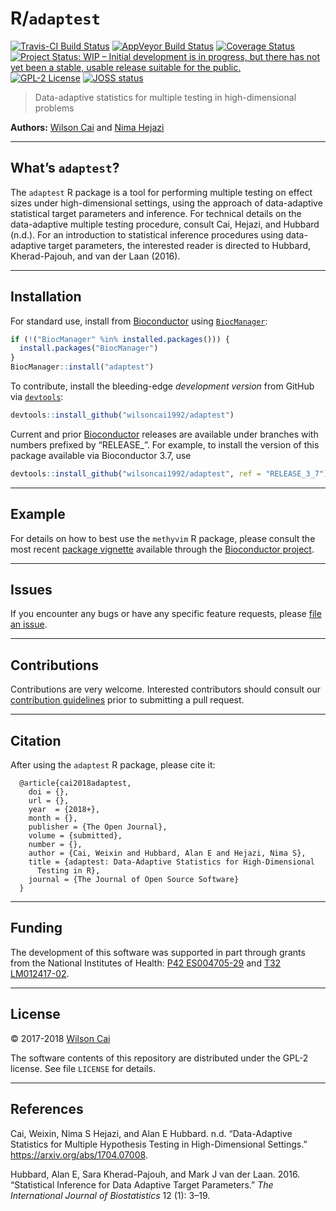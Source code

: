 
<!-- README.md is generated from README.Rmd. Please edit that file -->

# R/`adaptest`

[![Travis-CI Build
Status](https://travis-ci.org/wilsoncai1992/adaptest.svg?branch=master)](https://travis-ci.org/wilsoncai1992/adaptest?branch=master)
[![AppVeyor Build
Status](https://ci.appveyor.com/api/projects/status/github/wilsoncai1992/adaptest?branch=master&svg=true)](https://ci.appveyor.com/project/wilsoncai1992/adaptest/)
[![Coverage
Status](https://img.shields.io/codecov/c/github/wilsoncai1992/adaptest/master.svg)](https://codecov.io/github/wilsoncai1992/adaptest?branch=master)
[![Project Status: WIP – Initial development is in progress, but there
has not yet been a stable, usable release suitable for the
public.](http://www.repostatus.org/badges/latest/wip.svg)](http://www.repostatus.org/#wip)
[![GPL-2
License](http://img.shields.io/:license-gpl2-blue.svg)](http://www.gnu.org/licenses/gpl-2.0.html)
[![JOSS
status](http://joss.theoj.org/papers/7618d7d14ac77f6f502df3f9eac5917d/status.svg)](http://joss.theoj.org/papers/7618d7d14ac77f6f502df3f9eac5917d)

> Data-adaptive statistics for multiple testing in high-dimensional
> problems

**Authors:** [Wilson Cai](https://stat.berkeley.edu/~wcai) and [Nima
Hejazi](https://nimahejazi.org)

-----

## What’s `adaptest`?

The `adaptest` R package is a tool for performing multiple testing on
effect sizes under high-dimensional settings, using the approach of
data-adaptive statistical target parameters and inference. For technical
details on the data-adaptive multiple testing procedure, consult Cai,
Hejazi, and Hubbard (n.d.). For an introduction to statistical inference
procedures using data-adaptive target parameters, the interested reader
is directed to Hubbard, Kherad-Pajouh, and van der Laan (2016).

-----

## Installation

For standard use, install from
[Bioconductor](https://bioconductor.org/packages/adaptest) using
[`BiocManager`](https://CRAN.R-project.org/package=BiocManager):

``` r
if (!("BiocManager" %in% installed.packages())) {
  install.packages("BiocManager")
}
BiocManager::install("adaptest")
```

To contribute, install the bleeding-edge *development version* from
GitHub via
[`devtools`](https://www.rstudio.com/products/rpackages/devtools/):

``` r
devtools::install_github("wilsoncai1992/adaptest")
```

Current and prior [Bioconductor](https://bioconductor.org) releases are
available under branches with numbers prefixed by “RELEASE\_”. For
example, to install the version of this package available via
Bioconductor 3.7, use

``` r
devtools::install_github("wilsoncai1992/adaptest", ref = "RELEASE_3_7")
```

-----

## Example

For details on how to best use the `methyvim` R package, please consult
the most recent [package
vignette](https://bioconductor.org/packages/release/bioc/vignettes/adaptest/inst/doc/differentialExpression.html)
available through the [Bioconductor
project](https://bioconductor.org/packages/adaptest).

-----

## Issues

If you encounter any bugs or have any specific feature requests, please
[file an issue](https://github.com/wilsoncai1992/adaptest/issues).

-----

## Contributions

Contributions are very welcome. Interested contributors should consult
our [contribution
guidelines](https://github.com/wilsoncai1992/adaptest/blob/master/CONTRIBUTING.md)
prior to submitting a pull request.

-----

## Citation

After using the `adaptest` R package, please cite it:

``` 
  @article{cai2018adaptest,
    doi = {},
    url = {},
    year  = {2018+},
    month = {},
    publisher = {The Open Journal},
    volume = {submitted},
    number = {},
    author = {Cai, Weixin and Hubbard, Alan E and Hejazi, Nima S},
    title = {adaptest: Data-Adaptive Statistics for High-Dimensional
      Testing in R},
    journal = {The Journal of Open Source Software}
  }
```

-----

## Funding

The development of this software was supported in part through grants
from the National Institutes of Health: [P42
ES004705-29](https://projectreporter.nih.gov/project_info_details.cfm?aid=9260357&map=y)
and [T32
LM012417-02](https://projectreporter.nih.gov/project_info_description.cfm?aid=9248418&icde=37849831&ddparam=&ddvalue=&ddsub=&cr=1&csb=default&cs=ASC&pball=).

-----

## License

© 2017-2018 [Wilson Cai](https://statistics.berkeley.edu/~wcai)

The software contents of this repository are distributed under the GPL-2
license. See file `LICENSE` for details.

-----

## References

<div id="refs" class="references">

<div id="ref-cai2018data">

Cai, Weixin, Nima S Hejazi, and Alan E Hubbard. n.d. “Data-Adaptive
Statistics for Multiple Hypothesis Testing in High-Dimensional
Settings.” <https://arxiv.org/abs/1704.07008>.

</div>

<div id="ref-hubbard2016statistical">

Hubbard, Alan E, Sara Kherad-Pajouh, and Mark J van der Laan. 2016.
“Statistical Inference for Data Adaptive Target Parameters.” *The
International Journal of Biostatistics* 12 (1): 3–19.

</div>

</div>
